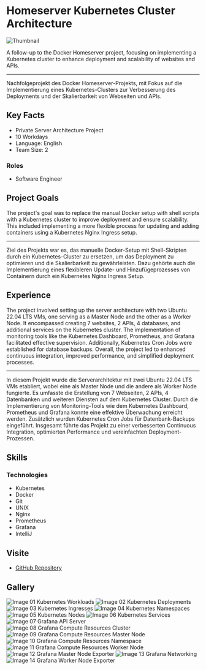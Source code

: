 # Homeserver Kubernetes Cluster Architecture

![Thumbnail](https://files.hagn.network/images/kubernetes/thumbnail.webp)

A follow-up to the Docker Homeserver project, focusing on implementing a Kubernetes cluster to enhance deployment and scalability of websites and APIs.


---
Nachfolgeprojekt des Docker Homeserver-Projekts, mit Fokus auf die Implementierung eines Kubernetes-Clusters zur Verbesserung des Deployments und der Skalierbarkeit von Webseiten und APIs.

## Key Facts

- Private Server Architecture Project
- 10 Workdays
- Language: English
- Team Size: 2

### Roles

- Software Engineer

## Project Goals

The project's goal was to replace the manual Docker setup with shell scripts with a Kubernetes cluster to improve deployment and ensure scalability. This included implementing a more flexible process for updating and adding containers using a Kubernetes Nginx Ingress setup.


---
Ziel des Projekts war es, das manuelle Docker-Setup mit Shell-Skripten durch ein Kubernetes-Cluster zu ersetzen, um das Deployment zu optimieren und die Skalierbarkeit zu gewährleisten. Dazu gehörte auch die Implementierung eines flexibleren Update- und Hinzufügeprozesses von Containern durch ein Kubernetes Nginx Ingress Setup.

## Experience

The project involved setting up the server architecture with two Ubuntu 22.04 LTS VMs, one serving as a Master Node and the other as a Worker Node. It encompassed creating 7 websites, 2 APIs, 4 databases, and additional services on the Kubernetes cluster. The implementation of monitoring tools like the Kubernetes Dashboard, Prometheus, and Grafana facilitated effective supervision. Additionally, Kubernetes Cron Jobs were established for database backups. Overall, the project led to enhanced continuous integration, improved performance, and simplified deployment processes.


---
In diesem Projekt wurde die Serverarchitektur mit zwei Ubuntu 22.04 LTS VMs etabliert, wobei eine als Master Node und die andere als Worker Node fungierte. Es umfasste die Erstellung von 7 Webseiten, 2 APIs, 4 Datenbanken und weiteren Diensten auf dem Kubernetes Cluster. Durch die Implementierung von Monitoring-Tools wie dem Kubernetes Dashboard, Prometheus und Grafana konnte eine effektive Überwachung erreicht werden. Zusätzlich wurden Kubernetes Cron Jobs für Datenbank-Backups eingeführt. Insgesamt führte das Projekt zu einer verbesserten Continuous Integration, optimierten Performance und vereinfachten Deployment-Prozessen.

## Skills

### Technologies

 - Kubernetes
 - Docker
 - Git
 - UNIX
 - Nginx
 - Prometheus
 - Grafana
 - IntelliJ

## Visite

- [GitHub Repository](https://github.com/maxhagn/K8sHomeserver)

## Gallery

![Image 01 Kubernetes Workloads](https://files.hagn.network/images/kubernetes/workloads.webp)
![Image 02 Kubernetes Deployments](https://files.hagn.network/images/kubernetes/deployments.webp)
![Image 03 Kubernetes Ingresses](https://files.hagn.network/images/kubernetes/ingresses.webp)
![Image 04 Kubernetes Namespaces](https://files.hagn.network/images/kubernetes/namespaces.webp)
![Image 05 Kubernetes Nodes](https://files.hagn.network/images/kubernetes/nodes.webp)
![Image 06 Kubernetes Services](https://files.hagn.network/images/kubernetes/services.webp)
![Image 07 Grafana API Server](https://files.hagn.network/images/kubernetes/api-server.webp)
![Image 08 Grafana Compute Resources Cluster](https://files.hagn.network/images/kubernetes/compute-resources-cluster.webp)
![Image 09 Grafana Compute Resources Master Node](https://files.hagn.network/images/kubernetes/compute-resources-master-node.webp)
![Image 10 Grafana Compute Resources Namespace](https://files.hagn.network/images/kubernetes/compute-resources-namespace.webp)
![Image 11 Grafana Compute Resources Worker Node](https://files.hagn.network/images/kubernetes/compute-resources-worker-node.webp)
![Image 12 Grafana Master Node Exporter](https://files.hagn.network/images/kubernetes/master-node-exporter.webp)
![Image 13 Grafana Networking](https://files.hagn.network/images/kubernetes/networking.webp)
![Image 14 Grafana Worker Node Exporter](https://files.hagn.network/images/kubernetes/worker-node-exporter.webp)

